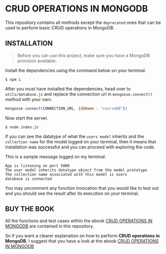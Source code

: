 # CRUD OPERATIONS IN MONGODB

This repository contains all methods except the `deprecated` ones that can be used to perform basic CRUD operations in MongoDB.

## INSTALLATION

> Before you can use this project, make sure you have a MongoDB provision available. 

Install the dependencies using the command below on your terminal.

```shell
$ npm i
```

After you must have installed the dependencies, head over to `utils/database.js` and replace the connection url in `mongoose.connect()` method with your own.

```javascript
mongoose.connect(CONNECTION_URL, {dbName : "courseDB"})
```

Now start the server.

```shell
$ node index.js
```
If you can see the datatype of what the `users model` inherits and the `collection name` for the model logged on your terminal, then it means that installation was successful and you can proceed with exploring the code.

This is a sample message logged on my terminal.

```shell
App is listening on port 5000
The user model inherits datatype object from the model prototype
The collection name associated with this model is users
database is connected
```

You may uncomment any function invocation that you would like to test out and you should see the result after its execution on your terminal.

## BUY THE BOOK

All the functions and test cases within the ebook [CRUD OPERATIONS IN MONGODB](https://simonugorji.gumroad.com/l/crud-operations-in-mongodb-using-nodejs-and-express-framework) are contained in this repository. 

So if you want a clearer explanation on how to perform **CRUD operations in MongoDB**, I suggest that you have a look at the ebook [CRUD OPERATIONS IN MONGODB](https://simonugorji.gumroad.com/l/crud-operations-in-mongodb-using-nodejs-and-express-framework)